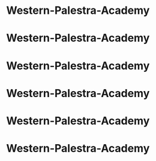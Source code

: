 # Western-Palestra-Academy
# Western-Palestra-Academy
# Western-Palestra-Academy
# Western-Palestra-Academy
# Western-Palestra-Academy
# Western-Palestra-Academy
